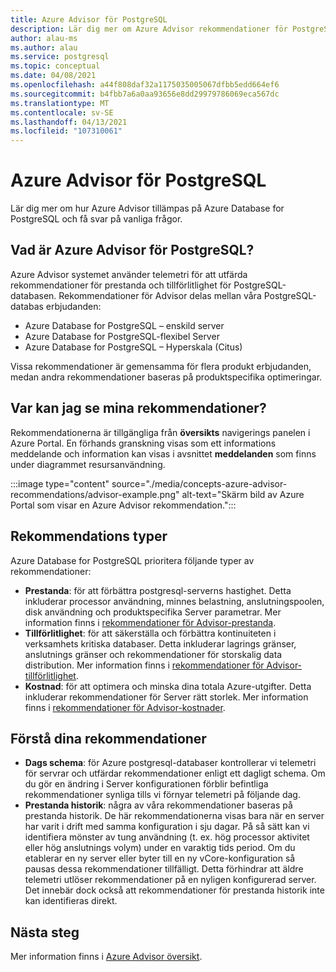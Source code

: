```yaml
---
title: Azure Advisor för PostgreSQL
description: Lär dig mer om Azure Advisor rekommendationer för PostgreSQL.
author: alau-ms
ms.author: alau
ms.service: postgresql
ms.topic: conceptual
ms.date: 04/08/2021
ms.openlocfilehash: a44f808daf32a1175035005067dfbb5edd664ef6
ms.sourcegitcommit: b4fbb7a6a0aa93656e8dd29979786069eca567dc
ms.translationtype: MT
ms.contentlocale: sv-SE
ms.lasthandoff: 04/13/2021
ms.locfileid: "107310061"
---
```

# <a name="azure-advisor-for-postgresql"></a>Azure Advisor för PostgreSQL
Lär dig mer om hur Azure Advisor tillämpas på Azure Database for PostgreSQL och få svar på vanliga frågor.
## <a name="what-is-azure-advisor-for-postgresql"></a>Vad är Azure Advisor för PostgreSQL?
Azure Advisor systemet använder telemetri för att utfärda rekommendationer för prestanda och tillförlitlighet för PostgreSQL-databasen. Rekommendationer för Advisor delas mellan våra PostgreSQL-databas erbjudanden:
* Azure Database for PostgreSQL – enskild server
* Azure Database for PostgreSQL-flexibel Server
* Azure Database for PostgreSQL – Hyperskala (Citus)

Vissa rekommendationer är gemensamma för flera produkt erbjudanden, medan andra rekommendationer baseras på produktspecifika optimeringar.
## <a name="where-can-i-view-my-recommendations"></a>Var kan jag se mina rekommendationer?
Rekommendationerna är tillgängliga från **översikts** navigerings panelen i Azure Portal. En förhands granskning visas som ett informations meddelande och information kan visas i avsnittet **meddelanden** som finns under diagrammet resursanvändning.

:::image type="content" source="./media/concepts-azure-advisor-recommendations/advisor-example.png" alt-text="Skärm bild av Azure Portal som visar en Azure Advisor rekommendation.":::

## <a name="recommendation-types"></a>Rekommendations typer
Azure Database for PostgreSQL prioritera följande typer av rekommendationer:
* **Prestanda**: för att förbättra postgresql-serverns hastighet. Detta inkluderar processor användning, minnes belastning, anslutningspoolen, disk användning och produktspecifika Server parametrar. Mer information finns i [rekommendationer för Advisor-prestanda](../advisor/advisor-performance-recommendations.md).
* **Tillförlitlighet**: för att säkerställa och förbättra kontinuiteten i verksamhets kritiska databaser. Detta inkluderar lagrings gränser, anslutnings gränser och rekommendationer för storskalig data distribution. Mer information finns i [rekommendationer för Advisor-tillförlitlighet](../advisor/advisor-high-availability-recommendations.md).
* **Kostnad**: för att optimera och minska dina totala Azure-utgifter. Detta inkluderar rekommendationer för Server rätt storlek. Mer information finns i [rekommendationer för Advisor-kostnader](../advisor/advisor-cost-recommendations.md).

## <a name="understanding-your-recommendations"></a>Förstå dina rekommendationer
* **Dags schema**: för Azure postgresql-databaser kontrollerar vi telemetri för servrar och utfärdar rekommendationer enligt ett dagligt schema. Om du gör en ändring i Server konfigurationen förblir befintliga rekommendationer synliga tills vi förnyar telemetri på följande dag. 
* **Prestanda historik**: några av våra rekommendationer baseras på prestanda historik. De här rekommendationerna visas bara när en server har varit i drift med samma konfiguration i sju dagar. På så sätt kan vi identifiera mönster av tung användning (t. ex. hög processor aktivitet eller hög anslutnings volym) under en varaktig tids period. Om du etablerar en ny server eller byter till en ny vCore-konfiguration så pausas dessa rekommendationer tillfälligt. Detta förhindrar att äldre telemetri utlöser rekommendationer på en nyligen konfigurerad server. Det innebär dock också att rekommendationer för prestanda historik inte kan identifieras direkt.

## <a name="next-steps"></a>Nästa steg
Mer information finns i [Azure Advisor översikt](../advisor/advisor-overview.md).
